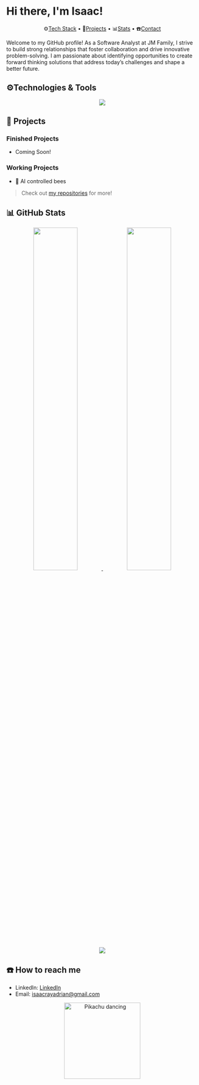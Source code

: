 # Hi there, I'm Isaac!

<p align="center">
  ⚙️<a href="#technologies--tools">Tech Stack</a> • 
  📂<a href="#projects">Projects</a> • 
  📊<a href="#github-stats">Stats</a> • 
  ☎️<a href="#how-to-reach-me">Contact</a>
</p>

Welcome to my GitHub profile! As a Software Analyst at JM Family, I strive to build strong relationships that foster collaboration and drive innovative problem-solving. I am passionate about identifying opportunities to create forward thinking solutions that address today’s challenges and shape a better future. 

## ⚙️Technologies & Tools

<p align="center">
  <a href="https://skillicons.dev">
    <img src="https://skillicons.dev/icons?i=c,cpp,cs,py,java,js,ts,html,css,react,nodejs,express,azure,docker,dotnet,mysql,linux&perline=6" />
  </a>
</p>


## 📂 Projects
### Finished Projects
- Coming Soon!
### Working Projects
- 🐝 AI controlled bees

> Check out [my repositories](https://github.com/Isaac-Adrian?tab=repositories) for more!

## 📊 GitHub Stats

<p align="center">
  <a href="https://github.com/Isaac-Adrian">
    <img width="48%" src="https://github-readme-stats.vercel.app/api?username=Isaac-Adrian&show_icons=true&theme=dark&cache_seconds=60" />
  </a>
  <a href="https://github.com/Isaac-Adrian">
    <img width="48%" src="https://github-readme-stats.vercel.app/api/top-langs?username=Isaac-Adrian&layout=compact&langs_count=8&theme=dark&cache_seconds=60" />
  </a>
</p>

<p align="center">
  <a href="https://github.com/Isaac-Adrian">
    <img src="https://github-profile-trophy.vercel.app/?username=Isaac-Adrian&no-frame=true&margin-w=15&margin-h=15" />
  </a>
</p>

## ☎️ How to reach me
- LinkedIn: [LinkedIn](https://www.linkedin.com/in/isaac-adrian-2b381b32b/)
- Email: [isaacrayadrian@gmail.com](mailto:isaacrayadrian@gmail.com)

<p align="center">
  <img src="https://33.media.tumblr.com/ad1f890fb89757f40dfd5fde97ea26fc/tumblr_mxwv73ktBI1scncwdo1_500.gif" alt="Pikachu dancing" width="200"/>
</p>
